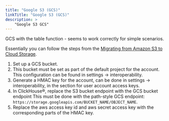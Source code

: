 ```yaml
---
title: "Google S3 (GCS)"
linkTitle: "Google S3 (GCS)"
description: >
    "Google S3 GCS"
---
```

GCS with the table function - seems to work correctly for simple scenarios.

Essentially you can follow the steps from the [Migrating from Amazon S3 to Cloud Storage](https://cloud.google.com/storage/docs/aws-simple-migration).

1. Set up a GCS bucket.
2. This bucket must be set as part of the default project for the account. This configuration can be found in settings -> interoperability.
3. Generate a HMAC key for the account, can be done in settings -> interoperability, in the section for user account access keys.
4. In ClickHouse®, replace the S3 bucket endpoint with the GCS bucket endpoint This must be done with the path-style GCS endpoint: `https://storage.googleapis.com/BUCKET_NAME/OBJECT_NAME`.
5. Replace the aws access key id and aws secret access key with the corresponding parts of the HMAC key.
